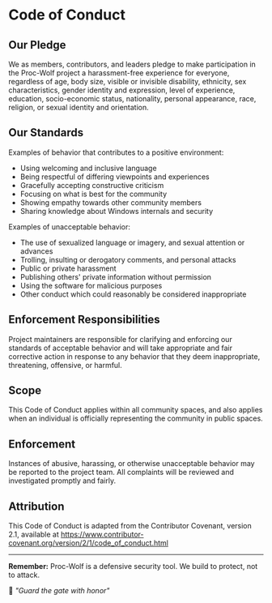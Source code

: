 # Code of Conduct

## Our Pledge

We as members, contributors, and leaders pledge to make participation in the Proc-Wolf project a harassment-free experience for everyone, regardless of age, body size, visible or invisible disability, ethnicity, sex characteristics, gender identity and expression, level of experience, education, socio-economic status, nationality, personal appearance, race, religion, or sexual identity and orientation.

## Our Standards

Examples of behavior that contributes to a positive environment:

* Using welcoming and inclusive language
* Being respectful of differing viewpoints and experiences
* Gracefully accepting constructive criticism
* Focusing on what is best for the community
* Showing empathy towards other community members
* Sharing knowledge about Windows internals and security

Examples of unacceptable behavior:

* The use of sexualized language or imagery, and sexual attention or advances
* Trolling, insulting or derogatory comments, and personal attacks
* Public or private harassment
* Publishing others' private information without permission
* Using the software for malicious purposes
* Other conduct which could reasonably be considered inappropriate

## Enforcement Responsibilities

Project maintainers are responsible for clarifying and enforcing our standards of acceptable behavior and will take appropriate and fair corrective action in response to any behavior that they deem inappropriate, threatening, offensive, or harmful.

## Scope

This Code of Conduct applies within all community spaces, and also applies when an individual is officially representing the community in public spaces.

## Enforcement

Instances of abusive, harassing, or otherwise unacceptable behavior may be reported to the project team. All complaints will be reviewed and investigated promptly and fairly.

## Attribution

This Code of Conduct is adapted from the Contributor Covenant, version 2.1, available at https://www.contributor-covenant.org/version/2/1/code_of_conduct.html

---

**Remember:** Proc-Wolf is a defensive security tool. We build to protect, not to attack.

🐺 *"Guard the gate with honor"*
